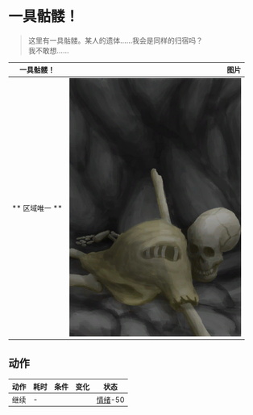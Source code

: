 # 一具骷髅！  
> 这里有一具骷髅。某人的遗体……我会是同样的归宿吗？<br>我不敢想……  
  
  一具骷髅！  |   图片   
 ----  |  ----:   
 ** 区域唯一 **  |  ![](Sprite/Skeleton.png)   
  
## 动作  
动作  |  耗时  |  条件  |  变化  |  状态  
----  |  ----  |  ----  |  ----  |  ----  
继续<br>  |  -  |    |    |  [情绪](Morale.md)-50  
